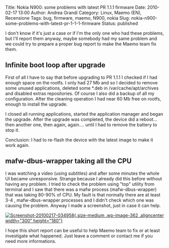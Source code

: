 Title: Nokia N900: some problems with latest PR 1.1.1 firmware
Date: 2010-02-17 13:00
Author: Andrea Grandi
Category: Linux, Maemo (EN), Recensione
Tags: bug, firmware, maemo, N900, nokia
Slug: nokia-n900-some-problems-with-latest-pr-1-1-1-firmware
Status: published

I don't know if it's just a case or if I'm the only one who had these
problems, but I'll report them anyway, maybe somebody had my same
problem and we could try to prepare a proper bug report to make the
Maemo team fix them.

Infinite boot loop after upgrade
--------------------------------

First of all I have to say that before upgrading to PR 1.1.1 I checked
if I had enough space on the rootfs. I only had 27 Mb and so I decided
to remove some unused applications, deleted some \*.deb in
/var/cache/apt/archives and disabled extras repositories. Of course I
also did a backup of all my configuration. After the cleaning operation
I had near 60 Mb free on rootfs, enough to install the upgrade.

I closed all running applications, started the application manager and
began the upgrade. After the upgrade was completed, the device did a
reboot... then another one, then again, again.... until I had to remove
the battery to stop it.

Conclusion: I had to re-flash the device with the latest image to make
it work again.

mafw-dbus-wrapper taking all the CPU
------------------------------------

I was watching a video (using subtitles) and after some minutes the
whole UI became unresponsive. Strange because I already did this before
without having any problem. I tried to check the problem using "top"
utility from terminal and I saw that there was a mafw process
(mafw-dbus-wrapper) that was taking 80-90% of CPU. My fault is that
normally there are at least 3-4 , mafw-dbus-wrapper processes and I
didn't check which one was causing the problem. Anyway I made a
screenshot, just in case it can help.

[![](http://www.andreagrandi.it/wp-content/uploads/2010/02/Screenshot-20100217-034958-300x180.png "Screenshot-20100217-034958"){.size-medium
.wp-image-362 .aligncenter width="300"
height="180"}](http://www.andreagrandi.it/wp-content/uploads/2010/02/Screenshot-20100217-034958.png)

I hope this short report can be useful to help Maemo team to fix or at
least investigate what happened. Just leave a comment or contact me if
you need more informations.
